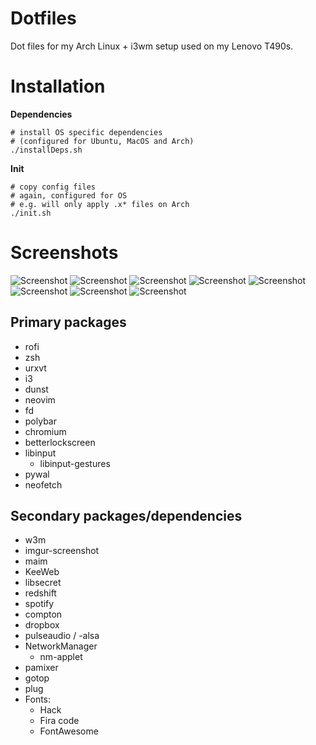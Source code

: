 # Dotfiles
Dot files for my Arch Linux + i3wm setup used on my Lenovo T490s.

# Installation

**Dependencies**
```shell
# install OS specific dependencies
# (configured for Ubuntu, MacOS and Arch)
./installDeps.sh
```

**Init**
```shell
# copy config files
# again, configured for OS
# e.g. will only apply .x* files on Arch
./init.sh

```

# Screenshots

![Screenshot](https://i.imgur.com/fapJT2j.jpg)
![Screenshot](https://i.imgur.com/GCo2JT6.png)
![Screenshot](https://i.imgur.com/XYJDoKI.png)
![Screenshot](https://i.imgur.com/MqSP16T.png)
![Screenshot](https://i.imgur.com/U634tEQ.jpg)
![Screenshot](https://i.imgur.com/lgGRzTH.png)
![Screenshot](https://i.imgur.com/BREgiaX.jpg)
![Screenshot](https://i.imgur.com/GFbw078.jpg)

## Primary packages

- rofi
- zsh
- urxvt
- i3
- dunst
- neovim
- fd
- polybar
- chromium
- betterlockscreen
- libinput
  - libinput-gestures
- pywal
- neofetch

## Secondary packages/dependencies

- w3m
- imgur-screenshot
- maim
- KeeWeb
- libsecret
- redshift
- spotify
- compton
- dropbox
- pulseaudio / -alsa
- NetworkManager
  - nm-applet
- pamixer
- gotop
- plug
- Fonts:
  - Hack
  - Fira code
  - FontAwesome
